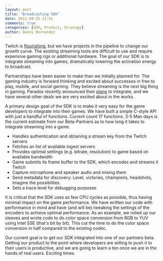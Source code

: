 ```yaml
---
layout: post
title: "Broadcasting SDK"
date: 2012-09-25 21:51
comments: true
categories: [SDK, Product, Strategy]
author: Danny Hernandez
---
```


Twitch is [flourishing](http://www.businessinsider.com/one-year-later-after-twitchtv-2012-8), but we have projects in
the pipeline to change our growth curve. The existing streaming tools are difficult to use and require expensive gaming
rigs or additional hardware. The goal of our SDK is to integrate streaming into games, dramatically lowering the
activation energy to broadcast.

<!-- more -->

Partnerships have been easier to make than we initially planned for. The gaming industry is forward thinking and
excited about successes in free to play, mobile, and social gaming. They believe streaming is the next big thing in
gaming. Paradox recently announced their [plans](http://www.businesswire.com/news/home/20120604006646/en) to integrate,
and we have several other deals we are very excited about in the works.

A primary design goal of the SDK is to make it very easy for the game developers to integrate into their games. We have
built a simple C-style API with just a handful of functions. Current count 17 functions. 3-5 Man days is the current
estimate from our Beta-Partners as to how long it takes to integrate streaming into a game.

 - Handles authentication and obtaining a stream key from the Twitch servers
 - Fetches an list of available ingest servers
 - Provides optimal settings (e.g. bitrate, resolution) to game based on available bandwidth
 - Game submits its frame buffer to the SDK, which encodes and streams it Twitch
 - Capture microphone and speaker audio and mixing them
 - Send metadata for discovery: Level, victories, champions, headshots, imagine the possibilites.
 - Sets a trace level for debugging purposes


It is critical that the SDK uses as few CPU cycles as possible, thus having minimal impact on the game performance.
We have written our code with performance in mind and have (and will be) tweaking the settings of the encoders to
achieve optimal performance. As an example, we rolled up our sleeves and wrote code to do color space conversion from
RGB to YUV using Intel SSE (that's bit by bit). This cut the time to do the color space conversion in half compared to
the existing codec.

Our current goal is to get our SDK integrated into one of our partners beta. Getting our product to the point where
developers are willing to push it to their users is productive, and we are going to learn a ton once we are in the
hands of real users. Exciting times.
